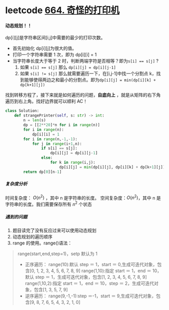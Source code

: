 # leetcode [664. 奇怪的打印机](https://leetcode-cn.com/problems/strange-printer/)

#### 动态规划！！

dp[i][j]是字符串区间[i,j]中需要的最少的打印次数。

- 首先初始化 dp[i][j]为很大的值。
- 打印一个字符串需要 1 次，即为 dp[i][i] = 1
- 当字符串长度大于等于 2 时，判断两端字符是否相等？即为`s[i] == s[j]` ?
  1. 如果 `s[i] == s[j]` 那么 `dp[i][j] = dp[i][j-1]`
  2. 如果 `s[i] != s[j]` 那么就需要遍历一下，在[i,j-1]中找一个分割点 k，找到能够使得两边之和最小的分割点。即为`dp[i][j] = min(dp[i][k] + dp[k+1][j])`

找到转移方程了，接下来就是如何遍历的问题，**自底向上** ，就是从矩阵的右下角遍历到右上角。找好边界就可以顺利 AC！

```python
class Solution:
    def strangePrinter(self, s: str) -> int:
        n = len(s)
        dp = [[2**20]*n for i in range(n)]
        for i in range(n):
            dp[i][i] = 1
        for i in range(n,-1,-1):
            for j in range(i+1,n):
                if s[i] == s[j]:
                    dp[i][j] = dp[i][j-1]
                else:
                    for k in range(i,j):
                        dp[i][j] = min(dp[i][j], dp[i][k] + dp[k+1][j])
        return dp[0][n-1]
```

##### 复杂度分析

时间复杂度： $O(n^2)$ ，其中 n 是字符串的长度。
空间复杂度：$O(n^2)$，其中 n 是字符串的长度。我们需要保存所有 $n^2$ 个状态

##### 遇到的问题

1. 题目读完了没有反应过来可以使用动态规划
2. 动态规划的遍历顺序
3. range 的使用。range()语法：

> range(start,end,step=1)，setp 默认为 1
>
> - 正序遍历：
>   range(10):默认 step ＝ 1，start ＝ 0,生成可迭代对象，包含[0, 1, 2, 3, 4, 5, 6, 7, 8, 9]
>   range(1,10):指定 start ＝ 1，end ＝ 10，默认 step ＝ 1，生成可迭代对象，包含[1, 2, 3, 4, 5, 6, 7, 8, 9]
>   range(1,10,2):指定 start ＝ 1，end ＝ 10，step ＝ 2，生成可迭代对象，包含[1, 3, 5, 7, 9]
> - 逆序遍历：
>   range(9,-1,-1):step ＝-1，start ＝ 9,生成可迭代对象，包含[9, 8, 7, 6, 5, 4, 3, 2, 1, 0]
